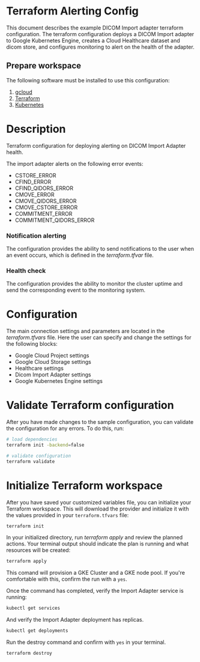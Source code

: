 # Terraform Alerting Config
This document describes the example DICOM Import adapter terraform configuration. The terraform configuration deploys a DICOM Import adapter to Google Kubernetes Engine, creates a Cloud Healthcare dataset and dicom store, and configures monitoring to alert on the health of the adapter.

## Prepare workspace
The following software must be installed to use this configuration:
1. [gcloud](https://cloud.google.com/sdk/docs/install)
2. [Terraform](https://www.terraform.io/downloads.html)
3. [Kubernetes](https://kubernetes.io/docs/tasks/tools/install-kubectl/)
# Description
Terraform configuration for deploying alerting on DICOM Import Adapter health.

The import adapter alerts on the following error events:
* CSTORE_ERROR
* CFIND_ERROR
* CFIND_QIDORS_ERROR
* CMOVE_ERROR
* CMOVE_QIDORS_ERROR
* CMOVE_CSTORE_ERROR
* COMMITMENT_ERROR
* COMMITMENT_QIDORS_ERROR

### Notification alerting
The configuration provides the ability to send notifications to the user when an event occurs, which is defined in the *terraform.tfvar* file.

### Health check
The configuration provides the ability to monitor the cluster uptime and send the corresponding event to the monitoring system.

# Configuration
The main connection settings and parameters are located in the *terraform.tfvars* file. Here the user can specify and change the settings for the following blocks:
* Google Cloud Project settings
* Google Cloud Storage settings
* Healthcare settings
* Dicom Import Adapter settings
* Google Kubernetes Engine settings

# Validate Terraform configuration
After you have made changes to the sample configuration, you can validate the configuration for any errors. To do this, run:
```bash
# load dependencies
terraform init -backend=false

# validate configuration
terraform validate
```

# Initialize Terraform workspace
After you have saved your customized variables file, you can initialize your Terraform workspace. This will download the provider and initialize it with the values provided in your `terraform.tfvars` file:
```bash
terraform init
```
In your initialized directory, run *terraform apply* and review the planned actions. Your terminal output should indicate the plan is running and what resources will be created:
```bash
terraform apply
```
This comand will provision a GKE Cluster and a GKE node pool. If you're comfortable with this, confirm the run with a `yes`.

Once the command has completed, verify the Import Adapter service is running:
```bash
kubectl get services
```
And verify the Import Adapter deployment has replicas.
```bash
kubectl get deployments
```

Run the destroy command and confirm with `yes` in your terminal.
```bash
terraform destroy
```
